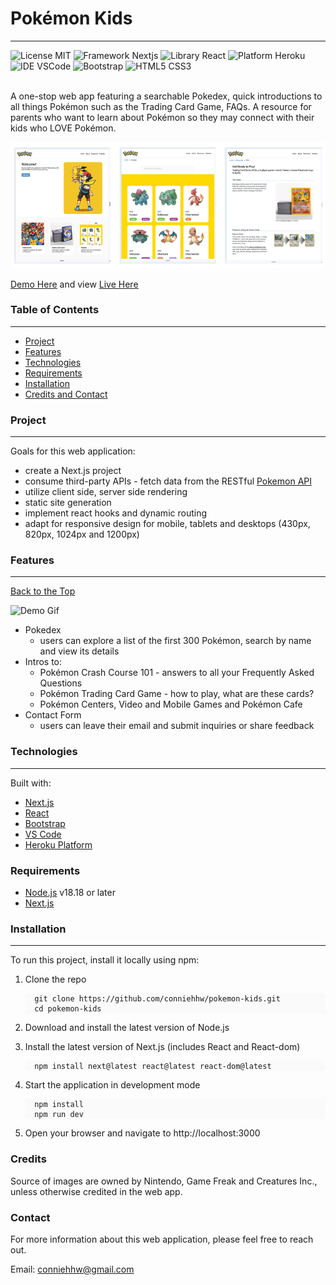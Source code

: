 # Pokémon Kids

---

![License MIT](https://img.shields.io/badge/License-MIT%2B_License-green) ![Framework Nextjs](https://img.shields.io/badge/framework-gray?style=flat&logo=nextdotjs&logoColor=white&label=nextjs&labelColor=%23000000) ![Library React](https://img.shields.io/badge/library-gray?style=flat&logo=react&logoColor=black&label=React&labelColor=%2361DAFB) ![Platform Heroku](https://img.shields.io/badge/platform-gray?style=flat&logo=heroku&logoColor=white&label=Heroku&labelColor=%23430098) ![IDE VSCode](https://img.shields.io/badge/IDE-gray?style=flat&label=Visual%20Studio%20Code&labelColor=%230098FF) ![Bootstrap](https://img.shields.io/badge/CSS%20Framework-gray?style=flat&logo=bootstrap&logoColor=white&label=Bootstrap&labelColor=%237952B3) ![HTML5 CSS3](https://img.shields.io/badge/HTML5-CSS3-%23264de4?style=flat&labelColor=%23e34c26)
<br></br>

A one-stop web app featuring a searchable Pokedex, quick introductions to all things Pokémon such as the Trading Card Game, FAQs. A resource for parents who want to learn about Pokémon so they may connect with their kids who LOVE Pokémon.

![Website Home Page](/public/assets/pokemon_kids_screenshot.png)

<ins>[Demo Here](#features)</ins> and view <ins>[Live Here](website)</ins>

### Table of Contents

---

- [Project](#project)
- [Features](#features)
- [Technologies](#technologies)
- [Requirements](#requirements)
- [Installation](#installation)
- [Credits and Contact](#contact)

### Project

---

Goals for this web application:

- create a Next.js project
- consume third-party APIs - fetch data from the RESTful [Pokemon API](https://pokeapi.co/)
- utilize client side, server side rendering
- static site generation
- implement react hooks and dynamic routing
- adapt for responsive design for mobile, tablets and desktops (430px, 820px, 1024px and 1200px)

### Features

---

[Back to the Top](#project)

![Demo Gif](/public/assets/demo.gif)

- Pokedex
  - users can explore a list of the first 300 Pokémon, search by name and view its details
- Intros to:
  - Pokémon Crash Course 101 - answers to all your Frequently Asked Questions
  - Pokémon Trading Card Game - how to play, what are these cards?
  - Pokémon Centers, Video and Mobile Games and Pokémon Cafe
- Contact Form
  - users can leave their email and submit inquiries or share feedback

### Technologies

---

Built with:

- [Next.js](https://nextjs.org/docs)
- [React](https://react.dev/learn)
- [Bootstrap](https://getbootstrap.com/docs/5.3/getting-started/introduction/)
- [VS Code](https://code.visualstudio.com/docs)
- [Heroku Platform](https://www.heroku.com/platform/)

### Requirements

- [Node.js](https://nodejs.org) v18.18 or later
- [Next.js](https://nextjs.org)

### Installation

---

To run this project, install it locally using npm:

1.  Clone the repo
    <div style="background-color: #fafafa;">

    ```
      git clone https://github.com/conniehhw/pokemon-kids.git
      cd pokemon-kids
    ```

</div>

2.  Download and install the latest version of Node.js

1.  Install the latest version of Next.js (includes React and React-dom)
    <div style="background-color: #fafafa;">

    ```
      npm install next@latest react@latest react-dom@latest

    ```

    </div>

1.  Start the application in development mode
    <div style="background-color: #fafafa;">

    ```
      npm install
      npm run dev

    ```

</div>

5. Open your browser and navigate to http://localhost:3000

### Credits

Source of images are owned by Nintendo, Game Freak and Creatures Inc., unless otherwise credited in the web app.

### Contact

For more information about this web application, please feel free to reach out.

Email: <conniehhw@gmail.com>
